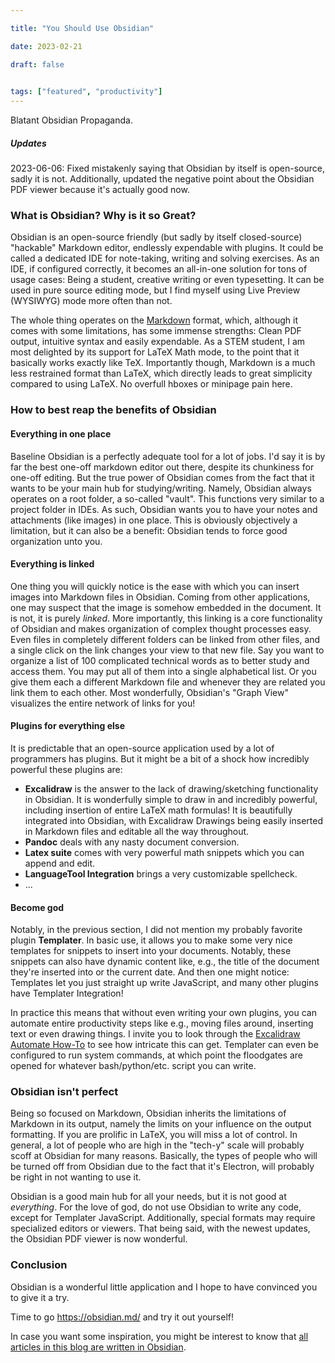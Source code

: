 ```yaml
---

title: "You Should Use Obsidian"

date: 2023-02-21

draft: false

  
tags: ["featured", "productivity"]
---
```

Blatant Obsidian Propaganda.

##### Updates
2023-06-06: Fixed mistakenly saying that Obsidian by itself is open-source, sadly it is not. Additionally, updated the negative point about the Obsidian PDF viewer because it's actually good now.


### What is Obsidian? Why is it so Great?
Obsidian is an open-source friendly (but sadly by itself closed-source) "hackable" Markdown editor, endlessly expendable with plugins. It could be called a dedicated IDE for note-taking, writing and solving exercises. As an IDE, if configured correctly, it becomes an all-in-one solution for tons of usage cases: Being a student, creative writing or even typesetting. It can be used in pure source editing mode, but I find myself using Live Preview (WYSIWYG) mode more often than not.

The whole thing operates on the [Markdown](https://en.wikipedia.org/wiki/Markdown) format, which, although it comes with some limitations, has some immense strengths: Clean PDF output, intuitive syntax and easily expendable. As a STEM student, I am most delighted by its support for LaTeX Math mode, to the point that it basically works exactly like TeX. Importantly though, Markdown is a much less restrained format than LaTeX, which directly leads to great simplicity compared to using LaTeX. No overfull hboxes or minipage pain here.


### How to best reap the benefits of Obsidian

#### Everything in one place
Baseline Obsidian is a perfectly adequate tool for a lot of jobs. I'd say it is by far the best one-off markdown editor out there, despite its chunkiness for one-off editing. But the true power of Obsidian comes from the fact that it wants to be your main hub for studying/writing. Namely, Obsidian always operates on a root folder, a so-called "vault". This functions very similar to a project folder in IDEs. As such, Obsidian wants you to have your notes and attachments (like images) in one place. This is obviously objectively a limitation, but it can also be a benefit: Obsidian tends to force good organization unto you.

#### Everything is linked
One thing you will quickly notice is the ease with which you can insert images into Markdown files in Obsidian. Coming from other applications, one may suspect that the image is somehow embedded in the document. It is not, it is purely *linked*. More importantly, this linking is a core functionality of Obsidian and makes organization of complex thought processes easy. Even files in completely different folders can be linked from other files, and a single click on the link changes your view to that new file. Say you want to organize a list of 100 complicated technical words as to better study and access them. You may put all of them into a single alphabetical list. Or you give them each a different Markdown file and whenever they are related you link them to each other. Most wonderfully, Obsidian's "Graph View" visualizes the entire network of links for you!

#### Plugins for everything else
It is predictable that an open-source application used by a lot of programmers has plugins. But it might be a bit of a shock how incredibly powerful these plugins are:
- **Excalidraw** is the answer to the lack of drawing/sketching functionality in Obsidian. It is wonderfully simple to draw in and incredibly powerful, including insertion of entire LaTeX math formulas! It is beautifully integrated into Obsidian, with Excalidraw Drawings being easily inserted in Markdown files and editable all the way throughout.
- **Pandoc** deals with any nasty document conversion.
- **Latex suite** comes with very powerful math snippets which you can append and edit.
- **LanguageTool Integration** brings a very customizable spellcheck.
- ...

#### Become god
Notably, in the previous section, I did not mention my probably favorite plugin **Templater**. In basic use, it allows you to make some very nice templates for snippets to insert into your documents. Notably, these snippets can also have dynamic content like, e.g., the title of the document they're inserted into or the current date. And then one might notice: Templates let you just straight up write JavaScript, and many other plugins have Templater Integration!

In practice this means that without even writing your own plugins, you can automate entire productivity steps like e.g., moving files around, inserting text or even drawing things. I invite you to look through the [Excalidraw Automate How-To](https://zsviczian.github.io/obsidian-excalidraw-plugin/) to see how intricate this can get. Templater can even be configured to run system commands, at which point the floodgates are opened for whatever bash/python/etc. script you can write.


### Obsidian isn't perfect 
Being so focused on Markdown, Obsidian inherits the limitations of Markdown in its output, namely the limits on your influence on the output formatting. If you are prolific in LaTeX, you will miss a lot of control. In general, a lot of people who are high in the "tech-y" scale will probably scoff at Obsidian for many reasons. Basically, the types of people who will be turned off from Obsidian due to the fact that it's Electron, will probably be right in not wanting to use it.

Obsidian is a good main hub for all your needs, but it is not good at *everything*. For the love of god, do not use Obsidian to write any code, except for Templater JavaScript. Additionally, special formats may require specialized editors or viewers. That being said, with the newest updates, the Obsidian PDF viewer is now wonderful.

### Conclusion
Obsidian is a wonderful little application and I hope to have convinced you to give it a try.

Time to go https://obsidian.md/ and try it out yourself!


In case you want some inspiration, you might be interest to know that [all articles in this blog are written in Obsidian](https://chluebi.com/posts/howblogobsidianxhugo/).